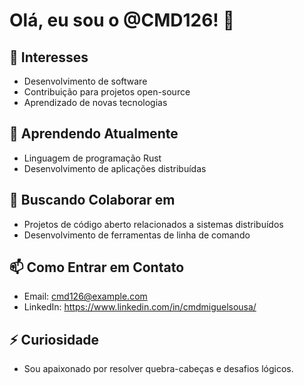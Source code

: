 # Olá, eu sou o @CMD126! 👋

## 👀 Interesses
- Desenvolvimento de software
- Contribuição para projetos open-source
- Aprendizado de novas tecnologias

## 🌱 Aprendendo Atualmente
- Linguagem de programação Rust
- Desenvolvimento de aplicações distribuídas

## 💞️ Buscando Colaborar em
- Projetos de código aberto relacionados a sistemas distribuídos
- Desenvolvimento de ferramentas de linha de comando

## 📫 Como Entrar em Contato
- Email: cmd126@example.com
- LinkedIn: https://www.linkedin.com/in/cmdmiguelsousa/

## ⚡ Curiosidade
- Sou apaixonado por resolver quebra-cabeças e desafios lógicos.
